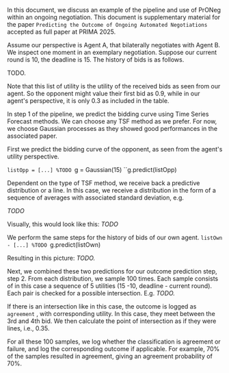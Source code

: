In this document, we discuss an example of the pipeline and use of PrONeg within an ongoing negotiation. This document is supplementary material for the paper ``Predicting the Outcome of Ongoing Automated Negotiations`` accepted as full paper at PRIMA 2025.

Assume our perspective is Agent A, that bilaterally negotiates with Agent B. We inspect one moment in an exemplary negotiation. Suppose our current round is 10, the deadline is 15. The history of bids is as follows.

TODO.

Note that this list of utility is the utility of the received bids as seen from our agent. So the opponent might value their first bid as 0.9, while in our agent's perspective, it is only 0.3 as included in the table.

In step 1 of the pipeline, we predict the bidding curve using Time Series Forecast methods. We can choose any TSF method as we prefer. For now, we choose Gaussian processes as they showed good performances in the associated paper.

First we predict the bidding curve of the opponent, as seen from the agent's utility perspective.

``listOpp = [...] %TODO
``g = Gaussian(15)
``g.predict(listOpp)

Dependent on the type of TSF method, we receive back a predictive distribution or a line. In this case, we receive a distribution in the form of a sequence of averages with associated standard deviation, e.g. 

*TODO*

Visually, this would look like this:
*TODO*

We perform the same steps for the history of bids of our own agent.
``listOwn - [...] %TODO
``g.predict(listOwn)

Resulting in this picture:
*TODO.*

Next, we combined these two predictions for our outcome prediction step, step 2. From each distribution, we sample 100 times. Each sample consists of in this case a sequence of 5 utilities (15 -10, deadline - current round). Each pair is checked for a possible intersection.  E.g.
*TODO.*

If there is an intersection like in this case, the outcome is logged as ``agreement`` ,  with corresponding utility. In this case, they meet between the 3rd and 4th bid. We then calculate the point of intersection as if they were lines, i.e., 0.35.

For all these 100 samples, we log whether the classification is agreement or failure, and log the corresponding outcome if applicable. For example, 70% of the samples resulted in agreement, giving an agreement probability of 70%.
